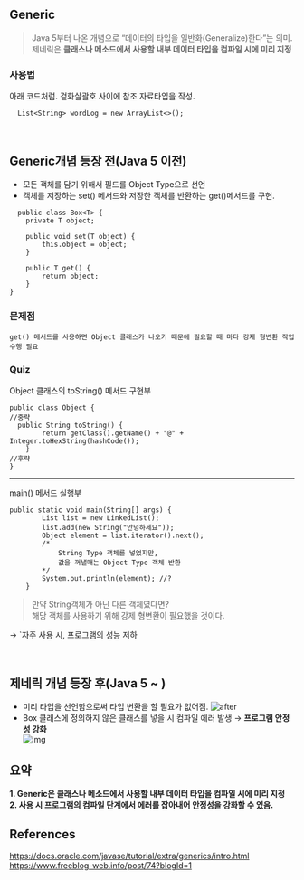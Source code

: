 ## Generic
> Java 5부터 나온 개념으로 “데이터의 타입을 일반화(Generalize)한다”는 의미.<br>
> 제네릭은 **클래스나 메소드에서 사용할 내부 데이터 타입을 컴파일 시에 미리 지정**

### 사용법
아래 코드처럼. 겉화살괄호 사이에 참조 자료타입을 작성.
<br>
```
  List<String> wordLog = new ArrayList<>();
```
<br>

## Generic개념 등장 전(Java 5 이전)
 - 모든 객체를 담기 위해서 필드를 Object Type으로 선언 
 - 객체를 저장하는 set() 메서드와 저장한 객체를 반환하는 get()메서드를 구현.
```
  public class Box<T> {
    private T object;

    public void set(T object) {
        this.object = object;
    }

    public T get() {
        return object;
    }
}
```

### 문제점
`get() 메서드를 사용하면 Object 클래스가 나오기 때문에 필요할 때 마다 강제 형변환 작업 수행 필요`

### Quiz
Object 클래스의 toString() 메서드 구현부
```
public class Object {
//중략
  public String toString() {
        return getClass().getName() + "@" + Integer.toHexString(hashCode());
    }
//후략
}
```
<hr>
main() 메서드 실행부

```
public static void main(String[] args) {
        List list = new LinkedList();
        list.add(new String("안녕하세요"));
        Object element = list.iterator().next();
        /*
            String Type 객체를 넣었지만,
            값을 꺼낼때는 Object Type 객체 반환
        */
        System.out.println(element); //?
    }
```
> 만약 String객체가 아닌 다른 객체였다면?<br>
> 해당 객체를 사용하기 위해 강제 형변환이 필요했을 것이다.

→ `자주 사용 시, 프로그램의 성능 저하

<br>

## 제네릭 개념 등장 후(Java 5 ~ )
- 미리 타입을 선언함으로써 타입 변환을 할 필요가 없어짐.
![after](https://github.com/user-attachments/assets/8ec05e30-bced-485b-ba63-d6092c0b5fea)<br>
- Box 클래스에 정의하지 않은 클래스를 넣을 시 컴파일 에러 발생 → **프로그램 안정성 강화**<br>
![img](https://github.com/user-attachments/assets/ab5d558a-2af6-4b85-a99a-5ca88270c1b8)


## 요약
**1. Generic은 클래스나 메소드에서 사용할 내부 데이터 타입을 컴파일 시에 미리 지정**<br>
**2. 사용 시 프로그램의 컴파일 단계에서 에러를 잡아내어 안정성을 강화할 수 있음.**

## References
https://docs.oracle.com/javase/tutorial/extra/generics/intro.html<br>
https://www.freeblog-web.info/post/74?blogId=1
